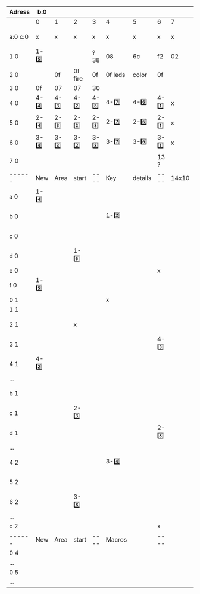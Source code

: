 |  Adress |  b:0 |   |   |   |   |   |   |   | b:1  |   |   |   |   |   |   |   |
| ------------ | ------------ | ------------ | ------------ | ------------ | ------------ | ------------ | ------------ | ------------ | ------------ | ------------ | ------------ | ------------ | ------------ | ------------ | ------------ | ------------ |
|   |  0 |1   |2   |3   |4   | 5  | 6  |7   | 0  | 1  | 2  | 3  | 4  | 5  |6   | 7  |
| a:0 c:0 | x  | x  | x  | x  | x  | x  | x  | x  |  1-4️⃣ |1-3️⃣   |1-2️⃣   |1-8️⃣   |1-7️⃣   | 1-6️⃣  | 1-1️⃣  | x  |
| 1 0 |1-5️⃣   |   |   |  ? 38|  08 |6c   |  f2 | 02  | 18  | 0f  | 11  |   | 98  |01   | 03  |   |
| 2 0 |   |  0f |0f fire  | 0f  | 0f leds  | color  | 0f  |   |   |  0f | 07  | 0b  |   |   | 0f  |  07 |
|  3 0|  0f | 07  | 07  |  30 |   |   |   |   |   |   |  0f |   |   |   |   | 40  |
|  4 0 |  4-4️⃣ |4-3️⃣   |4-2️⃣   |4-8️⃣   |4-7️⃣   | 4-6️⃣  | 4-1️⃣  | x  |4-5️⃣   |   |   |   |   |   |   |  15 |
|  5 0 |  2-4️⃣ |2-3️⃣   |2-2️⃣   |2-8️⃣   |2-7️⃣   | 2-6️⃣  | 2-1️⃣  | x  |2-5️⃣   |   |   |  ? |   |   |   |   |
|  6 0|   3-4️⃣ |3-3️⃣   |3-2️⃣   |3-8️⃣   |3-7️⃣   | 3-6️⃣  | 3-1️⃣  | x  |3-5️⃣   |   |   |  ? |   |   |   |   |
| 7 0  |  |   |   |   |   |   |  13 ? |   |   |   |   |   |   |   |   |   |
|  ------  |   New  |  Area |  start  | ----  | Key | details  | ----  | 14x10 |    byte  | per   | level   |  ---- |   | |   |   |
| a 0  |  1-4️⃣   |   |   |   |   |   |   |   |   |   | 1-3️⃣  |   |   |   |   |   |
|  b 0 |   |   |   |   | 1-2️⃣   |   |   |   |   |   |   |   |   |   |  1-8️⃣  |   |
|  c 0 |   |   |   |   |   |   |   |   | 1-7️⃣ |   |   |   |   |   |   |   |
| d 0  |   |   | 1-6️⃣  |   |   |   |   |   | |   |   |   | 1-1️⃣    |   |   |   |
| e 0  |   |   | |  |   |   |  x |   |   |   |   |   | |   |   |   |
| f 0  | 1-5️⃣   |   |   |   |   |   | |   |   |   |  x |   |   |   |   |   |
| 0 1  |   |   |   |   |  x |   |   |   |   |   |  |   |   |   |  x |   |
|  1 1 |   |   |   |   | |   |   |   | x  |   |   |   |   |   |   |   |
|  2 1 |   |   | x  |   |   |   |   |   |  |   |   |   |  4-4️⃣   |   |   |   |
| 3 1  |   |   |   |   |   |   |   4-3️⃣|   |   |   |   |   |   |   |   |   |
| 4 1  | 4-2️⃣  |   |   |   |   |   | |   |   |   |  4-8️⃣  |   |   |   |   |   |
|  ... |   |   |   |   |   |   |   |   |   |   |   |   |   |   |   |   |
| b 1  |     |   |   |   |   |   |   |   | 2-4️⃣  |   |   |   |   |   |   |   |
| c 1  |   |   | 2-3️⃣  |   |   |   |   |   | |   |   |   | 2-2️⃣    |   |   |   |
| d 1  |   |   | |  |   |   |  2-8️⃣ |   |   |   |   |   | |   |   |   |
|  ... |   |   |   |   |   |   |   |   |   |   |   |   |   |   |   |   |
| 4 2  |     |   |   |   |  3-4️⃣ |   |   |   |   |   |   |   |   |   |  3-3️⃣  |   |
|  5 2 |   |   |   |   | |   |   |   |3-2️⃣   |   |   |   |   |   |   |   |
| 6 2  |   |   | 3-8️⃣  |   |   |   |   |   | |   |   |   | 3-7️⃣    |   |   |   |
|  ... |   |   |   |   |   |   |   |   |   |   |   |   |   |   |   |   |
|  c 2 |   |   |   |   |   |   |  x |   |   |   |   |   |   |   |   |   |
|  ------  |   New  |  Area |  start  | ----  | Macros |   | ----  |  |      |    |    |  ---- |   | |   |   |
|  0 4 |   |   |   |   |   |   |   |   |   |   |   |   |   |   |   |   |
|  ... |   |   |   |   |   |   |   |   |   |   |   |   |   |   |   |   |
|  0 5 |   |   |   |   |   |   |   |   |   |   |   |   |   |   |   |   |
|  ... |   |   |   |   |   |   |   |   |   |   |   |   |   |   |   |   |  |

